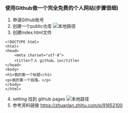### 使用Github做一个完全免费的个人网站(步骤很细)

1. 申请Github账号
2. 创建一个public仓库
![本地路径](https://smypai.github.io/photo/img_1.png "相对路径演示")
3. 创建index.html文件
```
<!DOCTYPE html>
<html>
<head>
    <meta charset="utf-8">
    <title>个人 github。io</title>
</head>
<body>
<h1>我的第一个标题</h1>
<p>我的第一个段落。</p>
</body>
</html>
```
4. setting 找到 github pages
![本地路径](https://smypai.github.io/photo/img_2.png "相对路径演示")
5. 参考资料链接 https://zhuanlan.zhihu.com/p/91652100
